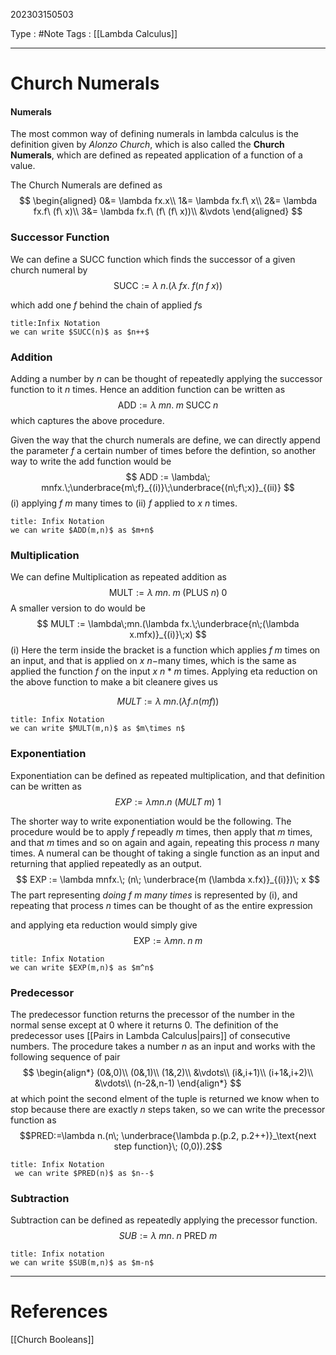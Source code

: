 202303150503

Type : #Note
Tags : [[Lambda Calculus]]

---
# Church Numerals
#### Numerals
The most common way of defining numerals in lambda calculus is the definition given by *Alonzo Church*, which is also called the **Church Numerals**, which are defined as repeated application of a function of a value.

The Church Numerals are defined as 
$$
\begin{aligned}
0&= \lambda fx.x\\
1&= \lambda fx.f\ x\\
2&= \lambda fx.f\ (f\ x)\\
3&= \lambda fx.f\ (f\ (f\ x))\\
&\vdots
\end{aligned}
$$

### Successor Function

We can define a $\text{SUCC}$ function which finds the successor of a given church numeral by 
$$\text{SUCC}:=\lambda\;n.(\lambda\; fx.\;f(n\;f\;x))$$

which add one $f$ behind the chain of applied $f$s
```ad-info
title:Infix Notation
we can write $SUCC(n)$ as $n++$
```

### Addition
Adding a number by $n$ can be thought of repeatedly applying the successor function to it $n$ times. Hence an addition function can be written as 
$$\text{ADD}:=\lambda\;mn.\;m\;\text{SUCC}\;n$$
which captures the above procedure.

Given the way that the church numerals are define, we can directly append the parameter $f$ a certain number of times before the defintion, so another way to write the add function would be 
$$
ADD := \lambda\; mnfx.\;\underbrace{m\;f}_{(i)}\;\underbrace{(n\;f\;x)}_{(ii)}
$$
  (i)  applying $f$ $m$ many times to 
  (ii) $f$ applied to $x$ $n$ times.
```ad-info
title: Infix Notation
we can write $ADD(m,n)$ as $m+n$
```

### Multiplication
We can define Multiplication as repeated addition as
$$\text{MULT}:=\lambda\;mn.\;m\;(\text{PLUS }n)\;0$$
A smaller version to do would be 
$$
MULT := \lambda\;mn.(\lambda fx.\;\underbrace{n\;(\lambda x.mfx)}_{(i)}\;x)
$$
 (i) Here the term inside the bracket is a function which applies $f\;m$ times on an input, and that is applied on $x$ $n-$many times, which is the same as applied the function $f$ on the input $x$ $n*m$ times.
 Applying eta reduction on the above function to make a bit cleanere gives us

$$
MULT:= \lambda\; mn.(\lambda f. n (mf))
$$
```ad-info
title: Infix Notation
we can write $MULT(m,n)$ as $m\times n$
```

### Exponentiation
Exponentiation can be defined as repeated multiplication, and that definition can be written as 
$$
EXP := \lambda mn. n\ (MULT\; m)\ 1
$$

The shorter way to write exponentiation would be the following.
The procedure would be to apply $f$ repeadly $m$ times, then apply that $m$ times, and that $m$ times and so on again and again, repeating this process $n$ many times. A numeral can be thought of taking a single function as an input and returning that applied repeatedly as an output.
$$
EXP := \lambda mnfx.\; (n\; \underbrace{m (\lambda x.fx)}_{(i)})\; x
$$
The part representing _doing $f$ m many times_ is represented by (i), and repeating that process $n$ times can be thought of as the entire expression


and applying eta reduction would simply give
$$
\text{EXP}:=\lambda mn.\; n\;m
$$
```ad-info
title: Infix Notation
we can write $EXP(m,n)$ as $m^n$
```

### Predecessor
The predecessor function returns the precessor of the number in the normal sense except at $0$ where it returns $0$.
The definition of the predecessor uses [[Pairs in Lambda Calculus|pairs]] of consecutive numbers.
The procedure takes a number $n$ as an input and works with the following sequence of pair
$$
\begin{align*}
(0&,0)\\
(0&,1)\\
(1&,2)\\
&\vdots\\
(i&,i+1)\\
(i+1&,i+2)\\
&\vdots\\
(n-2&,n-1)
\end{align*}
$$
at which point the second elment of the tuple is returned
we know when to stop because there are exactly $n$ steps taken, so we can write the precessor function as 
$$PRED:=\lambda n.(n\; \underbrace{\lambda p.(p.2, p.2++)}_\text{next step function}\; (0,0)).2$$
```ad-info
title: Infix Notation
 we can write $PRED(n)$ as $n--$
```

### Subtraction
Subtraction can be defined as repeatedly applying the precessor function.
$$SUB:=\lambda \;mn.\;n\text{ PRED }m$$
```ad-info
title: Infix notation
we can write $SUB(m,n)$ as $m-n$
```


---

# References
[[Church Booleans]]